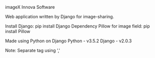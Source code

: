 imageX
Innova Software 

Web application written by Django for image-sharing. 

Install Django: pip install Django 
Dependency Pillow for image field: pip install Pillow

Made using Python on Django
Python - v3.5.2
Django - v2.0.3

Note: 
Separate tag using ','

